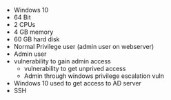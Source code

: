 - Windows 10
- 64 Bit
- 2 CPUs
- 4 GB memory
- 60 GB hard disk
- Normal Privilege user (admin user on webserver)
- Admin user
- vulnerability to gain admin access
    - vulnerability to get unprived access
    - Admin through windows privilege escalation vuln
- Windows 10 used to get access to AD server
- SSH
